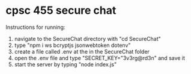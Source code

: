 # cpsc 455 secure chat
 
Instructions for running:

1. navigate to the SecureChat directory with "cd SecureChat"
2. type "npm i ws bcryptjs jsonwebtoken dotenv"
3. create a file called .env at the in the SecureChat folder
4. open the .env file and type "SECRET_KEY="3v3rg@rd3n" and save it
5. start the server by typing "node index.js"
